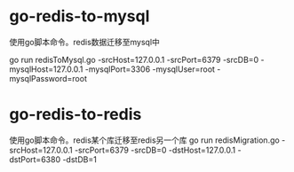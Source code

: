 # go-redis-to-mysql
使用go脚本命令。redis数据迁移至mysql中

go run redisToMysql.go -srcHost=127.0.0.1  -srcPort=6379 -srcDB=0  -mysqlHost=127.0.0.1 -mysqlPort=3306 -mysqlUser=root -mysqlPassword=root

# go-redis-to-redis
使用go脚本命令。redis某个库迁移至redis另一个库
go run redisMigration.go -srcHost=127.0.0.1  -srcPort=6379 -srcDB=0  -dstHost=127.0.0.1 -dstPort=6380 -dstDB=1

